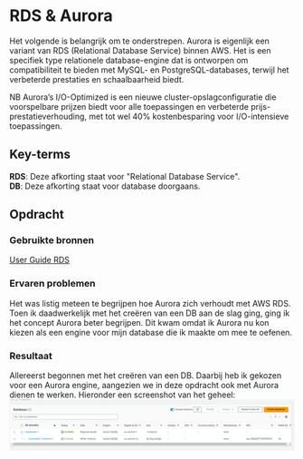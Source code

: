 # RDS & Aurora
Het volgende is belangrijk om te onderstrepen. Aurora is eigenlijk een variant van RDS (Relational Database Service) binnen AWS. Het is een specifiek type relationele database-engine dat is ontworpen om compatibiliteit te bieden met MySQL- en PostgreSQL-databases, terwijl het verbeterde prestaties en schaalbaarheid biedt. 


NB Aurora’s I/O-Optimized  is een nieuwe cluster-opslagconfiguratie die voorspelbare prijzen biedt voor alle toepassingen en verbeterde prijs-prestatieverhouding, met tot wel 40% kostenbesparing voor I/O-intensieve toepassingen.
## Key-terms
**RDS**: Deze afkorting staat voor "Relational Database Service".  
**DB**: Deze afkorting staat voor database doorgaans. 


## Opdracht
### Gebruikte bronnen
[User Guide RDS](https://docs.aws.amazon.com/AmazonRDS/latest/UserGuide/Welcome.html)

### Ervaren problemen
Het was listig meteen te begrijpen hoe Aurora zich verhoudt met AWS RDS. Toen ik daadwerkelijk met het creëren van een DB aan de slag ging, ging ik het concept Aurora beter begrijpen. Dit kwam omdat ik Aurora nu kon kiezen als een engine voor mijn database die ik maakte om mee te oefenen. 

### Resultaat
Allereerst begonnen met het creëren van een DB. Daarbij heb ik gekozen voor een Aurora engine, aangezien we in deze opdracht ook met Aurora dienen te werken. Hieronder een screenshot van het geheel: ![Alt text](image.png)  



